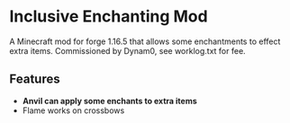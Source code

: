 # Inclusive Enchanting Mod 

A Minecraft mod for forge 1.16.5 that allows some enchantments to effect extra items. 
Commissioned by Dynam0, see worklog.txt for fee. 

## Features
- **Anvil can apply some enchants to extra items**
- Flame works on crossbows
